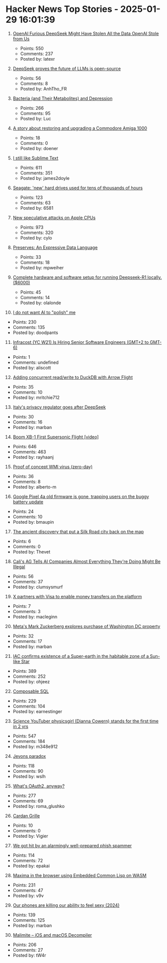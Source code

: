 # Hacker News Top Stories - 2025-01-29 16:01:39

1. [OpenAI Furious DeepSeek Might Have Stolen All the Data OpenAI Stole from Us](https://www.404media.co/openai-furious-deepseek-might-have-stolen-all-the-data-openai-stole-from-us/)
   - Points: 550
   - Comments: 237
   - Posted by: latexr

2. [DeepSeek proves the future of LLMs is open-source](https://www.getlago.com/blog/deepseek-open-source)
   - Points: 56
   - Comments: 8
   - Posted by: AnhTho_FR

3. [Bacteria (and Their Metabolites) and Depression](https://www.science.org/content/blog-post/bacteria-and-their-metabolites-and-depression)
   - Points: 266
   - Comments: 95
   - Posted by: Luc

4. [A story about restoring and upgrading a Commodore Amiga 1000](https://celso.io/posts/2025/01/26/the-first-perfect-computer/)
   - Points: 18
   - Comments: 0
   - Posted by: doener

5. [I still like Sublime Text](https://ohdoylerules.com/workflows/why-i-still-like-sublime-text-in-2025/)
   - Points: 611
   - Comments: 351
   - Posted by: james2doyle

6. [Seagate: 'new' hard drives used for tens of thousands of hours](https://www.tomshardware.com/pc-components/hdds/german-seagate-customers-say-their-new-hard-drives-were-actually-used-resold-hdds-reportedly-used-for-tens-of-thousands-of-hours)
   - Points: 123
   - Comments: 63
   - Posted by: 6581

7. [New speculative attacks on Apple CPUs](https://predictors.fail/)
   - Points: 973
   - Comments: 320
   - Posted by: cylo

8. [Preserves: An Expressive Data Language](https://preserves.dev/)
   - Points: 33
   - Comments: 18
   - Posted by: mpweiher

9. [Complete hardware and software setup for running Deepseek-R1 locally. ($6000)](https://twitter.com/carrigmat/status/1884244369907278106)
   - Points: 45
   - Comments: 14
   - Posted by: olalonde

10. [I do not want AI to "polish" me](https://thebloggess.com/2025/01/28/no-i-do-not-want-ai-to-polish-me/)
   - Points: 230
   - Comments: 135
   - Posted by: doodpants

11. [Infracost (YC W21) Is Hiring Senior Software Engineers (GMT+2 to GMT-6)](https://infracost.notion.site/Join-the-team-6512e4f4a89d4fc5b7a112583c0a1c3c)
   - Points: 1
   - Comments: undefined
   - Posted by: aliscott

12. [Adding concurrent read/write to DuckDB with Arrow Flight](https://www.definite.app/blog/duck-takes-flight)
   - Points: 35
   - Comments: 10
   - Posted by: mritchie712

13. [Italy's privacy regulator goes after DeepSeek](https://www.politico.eu/article/italys-privacy-regulator-goes-after-deepseek/)
   - Points: 30
   - Comments: 16
   - Posted by: marban

14. [Boom XB-1 First Supersonic Flight [video]](https://www.youtube.com/watch?v=-qisIViAHwI)
   - Points: 646
   - Comments: 463
   - Posted by: rayhaanj

15. [Proof of concept WMI virus (zero-day)](https://github.com/pulpocaminante/Stuxnet)
   - Points: 36
   - Comments: 8
   - Posted by: alberto-m

16. [Google Pixel 4a old firmware is gone, trapping users on the buggy battery update](https://www.androidcentral.com/phones/google-pixel-4as-old-firmware-is-gone-trapping-users-on-the-buggy-battery-update)
   - Points: 24
   - Comments: 10
   - Posted by: bmaupin

17. [The ancient discovery that put a Silk Road city back on the map](https://www.bbc.com/travel/article/20250127-one-of-the-last-traders-on-the-silk-road)
   - Points: 6
   - Comments: 0
   - Posted by: Thevet

18. [Cali's AG Tells AI Companies Almost Everything They're Doing Might Be Illegal](https://gizmodo.com/californias-ag-tells-ai-companies-practically-everything-theyre-doing-might-be-illegal-2000555896)
   - Points: 56
   - Comments: 37
   - Posted by: clumsysmurf

19. [X partners with Visa to enable money transfers on the platform](https://www.washingtonpost.com/business/2025/01/28/visa-x/)
   - Points: 7
   - Comments: 3
   - Posted by: macleginn

20. [Meta's Mark Zuckerberg explores purchase of Washington DC property](https://www.ft.com/content/93109ba4-b779-46dc-8370-0dd871fac82a)
   - Points: 32
   - Comments: 17
   - Posted by: marban

21. [IAC confirms existence of a Super-earth in the habitable zone of a Sun-like Star](https://www.iac.es/en/outreach/news/iac-confirms-existence-super-earth-habitable-zone-sun-star)
   - Points: 389
   - Comments: 252
   - Posted by: ohjeez

22. [Composable SQL](https://borretti.me/article/composable-sql)
   - Points: 229
   - Comments: 104
   - Posted by: earnestinger

23. [Science YouTuber physicsgirl (Dianna Cowern) stands for the first time in 2 yrs](https://www.youtube.com/shorts/2ntx91cOYEc)
   - Points: 547
   - Comments: 184
   - Posted by: m348e912

24. [Jevons paradox](https://en.wikipedia.org/wiki/Jevons_paradox)
   - Points: 118
   - Comments: 90
   - Posted by: wslh

25. [What's OAuth2, anyway?](https://www.romaglushko.com/blog/whats-aouth2/)
   - Points: 277
   - Comments: 69
   - Posted by: roma_glushko

26. [Cardan Grille](https://en.wikipedia.org/wiki/Cardan_grille)
   - Points: 10
   - Comments: 0
   - Posted by: Vigier

27. [We got hit by an alarmingly well-prepared phish spammer](https://utcc.utoronto.ca/~cks/space/blog/spam/WellPreparedPhishSpammer)
   - Points: 114
   - Comments: 72
   - Posted by: epakai

28. [Maxima in the browser using Embedded Common Lisp on WASM](https://maxima-on-wasm.pages.dev/)
   - Points: 231
   - Comments: 47
   - Posted by: v9v

29. [Our phones are killing our ability to feel sexy (2024)](https://catherineshannon.substack.com/p/your-phone-is-why-you-dont-feel-sexy)
   - Points: 139
   - Comments: 125
   - Posted by: marban

30. [Malimite – iOS and macOS Decompiler](https://github.com/LaurieWired/Malimite)
   - Points: 206
   - Comments: 27
   - Posted by: tW4r

